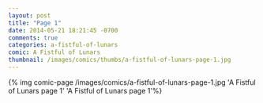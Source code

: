 ```yaml
---
layout: post
title: "Page 1"
date: 2014-05-21 18:21:45 -0700
comments: true
categories: a-fistful-of-lunars
comic: A Fistful of Lunars
thumbnail: /images/comics/thumbs/a-fistful-of-lunars-page-1.jpg
---
```


{% img comic-page /images/comics/a-fistful-of-lunars-page-1.jpg 'A Fistful of Lunars page 1' 'A Fistful of Lunars page 1'%}